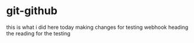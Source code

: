 # git-github
this is what i did here today
making changes for testing webhook
heading the reading for the testing

